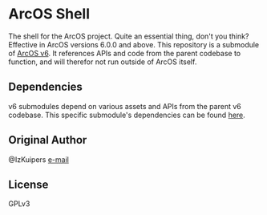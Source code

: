 # ArcOS Shell

The shell for the ArcOS project. Quite an essential thing, don't you think? Effective in ArcOS
versions 6.0.0 and above. This repository is a submodule of [ArcOS v6](https://github.com/IzK-ArcOS/v6).
It references APIs and code from the parent codebase to function, and will therefor not run outside of
ArcOS itself.

## Dependencies

v6 submodules depend on various assets and APIs from the parent v6 codebase. This specific submodule's dependencies can be found [here](./DEPS.md).

## Original Author

@IzKuipers [e-mail](mailto:izaak@arcapi.nl)

## License

GPLv3
